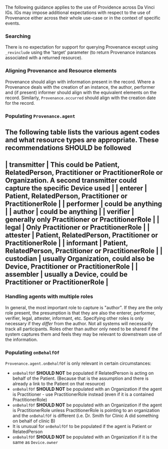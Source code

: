 The following guidance applies to the use of Providence across Da Vinci IGs.  IGs may impose additional expectations with respect to the use of Provenance either across their whole use-case or in the context of specific events.

### Searching

There is no expectation for support for querying Provenance except using `_revinclude` using the 'target' parameter (to return Provenance instances associated with a returned resource).

### Aligning Provenance and Resource elements

Provenance should align with information present in the record.  Where a Provenance deals with the creation of an instance, the author, performer and (if present) informer should align with the equivalent elements on the record.  Similarly, `Provenance.occurred` should align with the creation date for the record.

### Populating `Provenance.agent`

The following table lists the various agent codes and what resource types are appropriate.  These recommendations **SHOULD** be followed
------------------------
| transmitter | This could be Patient, RelatedPerson, Practitioner or PractitionerRole or Organization.  A second transmitter could capture the specific Device used |
| enterer     | Patient, RelatedPerson, Practitioner or PractitionerRole |
| performer   | could be anything |
| author      | could be anything |
| verifier    | generally only Practitioner or PractitionerRole |
| legal       | Only Practitioner or PractitionerRole |
| attester    | Patient, RelatedPerson, Practitioner or PractitionerRole |
| informant   | Patient, RelatedPerson, Practitioner or PractitionerRole |
| custodian   | usually Organization, could also be Device, Practitioner or PractitionerRole |
| assembler   | usually a Device, could be Practitioner or PractitionerRole |
------------------------------------------

### Handling agents with multiple roles

In general, the most important role to capture is "author".  If they are the only role present, the presumption is that they are also the enterer, performer, verifier, legal, attester, informant, etc.  Specifying other roles is only necessary if they *differ* from the author.  Not all systems will necessarily track all participants.  Roles other than author only need to be shared if the system captures them and feels they may be relevant to downstream use of the information.

### Populating `onBehalfOf`

`Provenance.agent.onBehalfOf` is only relevant in certain circumstances:

* `onBehalfOf` **SHOULD NOT** be populated if RelatedPerson is acting on behalf of the Patient.  (Because that is the assumption and there is already a link to the Patient on that resource)
* `onBehalfOf` **SHOULD NOT** be populated with an Organization if the agent is Practitioner - use PractitionerRole instead (even if it is a contained PractitionerRole)
* `onBehalfOf` **SHOULD NOT** be populated with an Organization if the agent is PractitionerRole unless PractitionerRole is pointing to an organization and the `onBehalfOf` is different (i.e. Dr. Smith for Clinic A did something on behalf of clinic B)
* It is unusual for `onBehalfOf` to be populated if the agent is Patient or RelatedPerson
* `onBehalfOf` **SHOULD NOT** be populated with an Organization if it is the same as `Device.owner`

